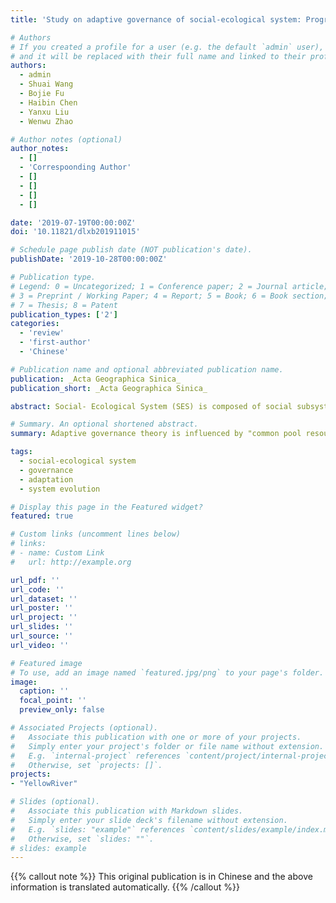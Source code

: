 ```yaml
---
title: 'Study on adaptive governance of social-ecological system: Progress and prospect'

# Authors
# If you created a profile for a user (e.g. the default `admin` user), write the username (folder name) here
# and it will be replaced with their full name and linked to their profile.
authors:
  - admin
  - Shuai Wang
  - Bojie Fu
  - Haibin Chen
  - Yanxu Liu
  - Wenwu Zhao

# Author notes (optional)
author_notes:
  - []
  - 'Correspoonding Author'
  - []
  - []
  - []
  - []

date: '2019-07-19T00:00:00Z'
doi: '10.11821/dlxb201911015'

# Schedule page publish date (NOT publication's date).
publishDate: '2019-10-28T00:00:00Z'

# Publication type.
# Legend: 0 = Uncategorized; 1 = Conference paper; 2 = Journal article;
# 3 = Preprint / Working Paper; 4 = Report; 5 = Book; 6 = Book section;
# 7 = Thesis; 8 = Patent
publication_types: ['2']
categories:
  - 'review'
  - 'first-author'
  - 'Chinese'

# Publication name and optional abbreviated publication name.
publication: _Acta Geographica Sinica_
publication_short: _Acta Geographica Sinica_

abstract: Social- Ecological System (SES) is composed of social subsystem, ecological subsystem and the interaction between them; its structure, functions, and characteristics are different from those of social subsystem or ecological subsystem alone. Relying on adaptive social mechanisms of power- sharing and decision making, the adaptive governance of SES aims to guarantee human well- being in a sustainable manner under dynamic conditions. Adaptive governance theory is influenced by "common pool resources management", "resilience" and "governance", and lays a foundation for the construction of transformative governance and collaborative governance. This theory has three main objectives:(1) understanding and coping with the multi- stability, nonlinearity, uncertainty, integrity and complexity of SES; (2) establishing non- confrontational social structure, power- sharing structure and decision- making structure, and match with social subsystem and ecological subsystem; (3) achieving sustainable management of ecosystem services through an integrated approach. Therefore, in the face of the "Anthropocene" of human-behaviour-dominant surface processes, achieving adaptive governance helps to deal with the complexity and uncertainty of SES. Given the rapid changes in China's environment and the increasingly complicated interactions between China and countries all over the world, it will be helpful for future studies to pay close attention to the following fields:(1) understand the multi-interaction processes of a coupled system, and enhance its adaptability; (2) emphasize the significance of a holistic approach of studying SES; (3) improve the ability to understand and predict system dynamics in the context of environmental change.

# Summary. An optional shortened abstract.
summary: Adaptive governance theory is influenced by "common pool resources management", "resilience" and "governance", and lays a foundation for the construction of transformative governance and collaborative governance. 

tags:
  - social-ecological system
  - governance
  - adaptation
  - system evolution

# Display this page in the Featured widget?
featured: true

# Custom links (uncomment lines below)
# links:
# - name: Custom Link
#   url: http://example.org

url_pdf: ''
url_code: ''
url_dataset: ''
url_poster: ''
url_project: ''
url_slides: ''
url_source: ''
url_video: ''

# Featured image
# To use, add an image named `featured.jpg/png` to your page's folder.
image:
  caption: ''
  focal_point: ''
  preview_only: false

# Associated Projects (optional).
#   Associate this publication with one or more of your projects.
#   Simply enter your project's folder or file name without extension.
#   E.g. `internal-project` references `content/project/internal-project/index.md`.
#   Otherwise, set `projects: []`.
projects:
- "YellowRiver"

# Slides (optional).
#   Associate this publication with Markdown slides.
#   Simply enter your slide deck's filename without extension.
#   E.g. `slides: "example"` references `content/slides/example/index.md`.
#   Otherwise, set `slides: ""`.
# slides: example
---
```


{{% callout note %}}
This original publication is in Chinese and the above information is translated automatically.
{{% /callout %}}